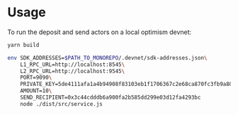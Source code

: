 # Usage

To run the deposit and send actors on a local optimism devnet:
```bash
yarn build

env SDK_ADDRESSES=$PATH_TO_MONOREPO/.devnet/sdk-addresses.json\
    L1_RPC_URL=http://localhost:8545\
    L2_RPC_URL=http://localhost:9545\
    PORT=9090\
    PRIVATE_KEY=5de4111afa1a4b94908f83103eb1f1706367c2e68ca870fc3fb9a804cdab365a\
    AMOUNT=10\
    SEND_RECIPIENT=0x3c44cdddb6a900fa2b585dd299e03d12fa4293bc
    node ./dist/src/service.js
```
